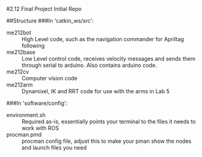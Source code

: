 #2.12 Final Project Initial Repo

##Structure
###In 'catkin_ws/src':
<dl>
<dt>me212bot</dt>
<dd>High Level code, such as the navigation commander for Apriltag following</dd>
<dt>me212base</dt>
<dd>Low Level control code, receives velocity messages and sends them through serial to arduino.  Also contains arduino code.</dd>
<dt>me212cv</dt>
<dd>Computer vision code</dd>
<dt>me212arm</dt>
<dd>Dynamixel, IK and RRT code for use with the arms in Lab 5</dd>
</dl>

###In 'software/config':
<dl>
<dt>environment.sh</dt>
<dd>Required as-is, essentially points your terminal to the files it needs to work with ROS</dd>
<dt>procman.pmd</dt>
<dd>procman config file, adjust this to make your pman show the nodes and launch files you need</dd>
</dl>


